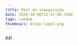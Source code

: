 ```yaml
---
title: Post de inauguração
date: 2020-10-06T12:47:00.350Z
tags: random
thumbnail: bleep-logo2.png
---
```

Aê!